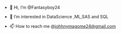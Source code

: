 - 👋 Hi, I’m @Fantasyboy24
- 👀 I’m interested in DataScience ,ML,SAS and SQL

- 📫 How to reach me @johhnymagome24@gmail.com
